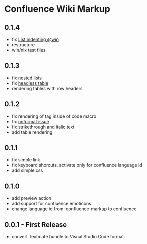 # Confluence Wiki Markup

## 0.1.4
* fix [List indenting @win](https://github.com/denco/vscode-confluence-markup/issues/6)
* restructure
* win/nix test files

## 0.1.3

* fix [nested lists](https://github.com/denco/vscode-confluence-markup/issues/7)
* fix [headless table](https://github.com/denco/vscode-confluence-markup/issues/5)
* rendering tables with row headers

## 0.1.2

* fix rendering of tag inside of code macro
* fix [noformat issue](https://github.com/denco/vscode-confluence-markup/issues/3)
* fix strikethrough and italic text
* add table rendering

## 0.1.1

* fix simple link
* fix keyboard shorcuts, activate only for confluence language id
* add simple css

## 0.1.0

* add preview action
* add support for confluence emoticons
* change language id from: confluence-markup to confluence

## 0.0.1 - First Release

* convert Textmate bundle to Visual Studio Code format.
